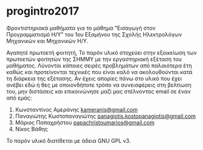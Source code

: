 # progintro2017
Φροντιστηριακά μαθήματα για το μάθημα "Εισαγωγή στον Προγραμματισμό Η/Υ" του 1ου Εξαμήνου της Σχολής Ηλεκτρολόγων Μηχανικών και Μηχανικών Η/Υ. 

Αγαπητέ πρωτοετή φοιτητή, 
Το παρόν υλικό στοχεύει στην εξοικείωση των πρωτοετών φοιτητών της ΣΗΜΜΥ με την εργαστηριακή εξέταση του μαθήματος. Λύνονται κάποιες σειρές προβλημάτων από παλαιότερα έτη καθώς και προτείνονται τεχνικές που είναι καλό να ακολουθούνται κατά τη διάρκεια της εξέτασης. Αν έχεις απορίες πάνω στο υλικό που έχει ανέβει εδώ ή θες με οποιονδήποτε τρόπο να συνεισφέρεις στη βελτίωση του, μην διστάσεις και επικοινώνησε μαζί μας στέλνοντας email σε έναν από εμάς:
1. Κωνσταντίνος Αμεράνης [kameranis@gmail.com](mailto:kameranis@gmail.com)
2. Παναγιώτης Κωστοπαναγιώτης [panagiotis.kostopanagiotis@gmail.com](mailto:panagiotis.kostopanagiotis@gmail.com)
3. Μάριος Παπαχρήστου [papachristoumarios@gmail.com](mailto:papachristoumarios@gmail.com)
4. Νίκος Βάθης

Το παρόν υλικό διατίθεται με άδεια GNU GPL v3.

